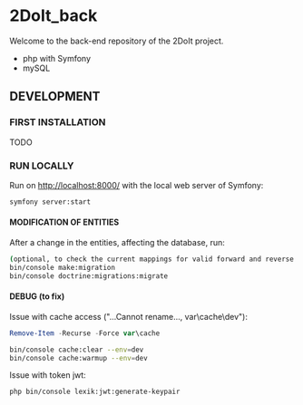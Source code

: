 # 2DoIt_back

Welcome to the back-end repository of the 2DoIt project.

- php with Symfony
- mySQL

## DEVELOPMENT

### FIRST INSTALLATION

TODO

### RUN LOCALLY

Run on <http://localhost:8000/> with the local web server of Symfony:

```bash
symfony server:start
```

#### MODIFICATION OF ENTITIES

After a change in the entities, affecting the database, run:

```bash
(optional, to check the current mappings for valid forward and reverse mappings ) bin/console doctrine:schema:validate
bin/console make:migration
bin/console doctrine:migrations:migrate
```

#### DEBUG (to fix)

Issue with cache access ("...Cannot rename..., var\cache\dev"):

```PowerShell
Remove-Item -Recurse -Force var\cache
```

```bash
bin/console cache:clear --env=dev
bin/console cache:warmup --env=dev
```

Issue with token jwt:

```bash
php bin/console lexik:jwt:generate-keypair
```
